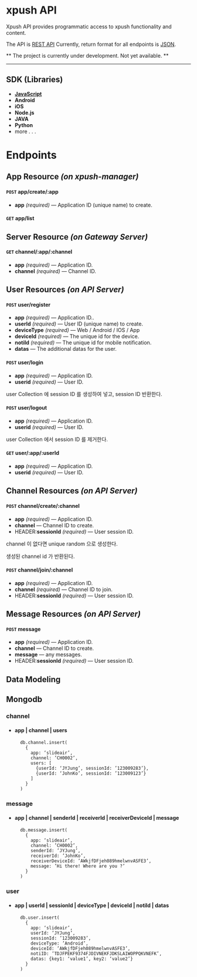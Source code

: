 # xpush API

Xpush API provides programmatic access to xpush functionality and content.

The API is [REST API](http://en.wikipedia.org/wiki/Representational_State_Transfer "RESTful")
Currently, return format for all endpoints is [JSON](http://json.org/ "JSON").

** The project is currently under development. Not yet available. **

***

## SDK (Libraries)

- **[JavaScript](https://github.com/500px/500px-js-sdk)**
- **Android**
- **iOS**
- **Node.js**
- **JAVA**
- **Python**
- more . . . 

# Endpoints

## App Resource _(on xpush-manager)_

#### **<code>POST</code> app/create/:app**
*  **app** _(required)_ — Application ID (unique name) to create.

#### **<code>GET</code> app/list**


## Server Resource _(on Gateway Server)_

#### **<code>GET</code> channel/:app/:channel**
*  **app** _(required)_ — Application ID.
*  **channel** _(required)_ — Channel ID.


## User Resources _(on API Server)_

#### **<code>POST</code> user/register**
*  **app** _(required)_ — Application ID..
*  **userId** _(required)_ — User ID (unique name) to create.
*  **deviceType** _(required)_ — Web / Android / IOS / App
*  **deviceId** _(required)_ — The unique id for the device.
*  **notiId** _(required)_ — The unique id for mobile notification.
*  **datas** — The additional datas for the user.

#### **<code>POST</code> user/login**
*  **app** _(required)_ — Application ID.
*  **userid** _(required)_ — User ID.

user Collection 에 session ID 를 생성하여 넣고, session ID 반환한다.

#### **<code>POST</code> user/logout**
*  **app** _(required)_ — Application ID.
*  **userid** _(required)_ — User ID.

user Collection 에서 session ID 를 제거한다.

#### **<code>GET</code> user/:app/:userId**
*  **app** _(required)_ — Application ID.
*  **userid** _(required)_ — User ID.


## Channel Resources _(on API Server)_

#### **<code>POST</code> channel/create/:channel**
*  **app** _(required)_ — Application ID.
*  **channel** — Channel ID to create.
*  HEADER:**sessionId** _(required)_ — User session ID.

channel 이 없다면 unique random 으로 생성한다.
 
생성된 channel id 가 반환된다.

#### **<code>POST</code> channel/join/:channel**
*  **app** _(required)_ — Application ID.
*  **channel** _(required)_ — Channel ID to join.
*  HEADER:**sessionId** _(required)_ — User session ID.

## Message Resources _(on API Server)_

#### **<code>POST</code> message**
*  **app** _(required)_ — Application ID.
*  **channel** — Channel ID to create.
*  **message** — any messages.
*  HEADER:**sessionId** _(required)_ — User session ID.




## Data Modeling

## Mongodb

### channel
- #### app | channel | users

		db.channel.insert(
		  {
			app: ‘slideair’,
			channel: ’CH0002’,
			users: [
			  {userId: ‘JYJung’, sessionId: ’123009283’},
			  {userId: ‘JohnKo’, sessionId: ’123009123’}
			]
		  }
		)

### message
- #### app | channel | senderId | receiverId | receiverDeviceId | message

		db.message.insert(
		  {
			app: ‘slideair’,
			channel: ’CH0002’,
			senderId: ’JYJung’,
			receiverId: ’JohnKo’,
			receiverDeviceId: ’AWkjfDFjeh089hmelwnvASFE3’,
			message: ’Hi there! Where are you ?’
		  }
		)


### user
- #### app | userId | sessionId | deviceType | deviceId | notiId | datas

		db.user.insert(
		  {
			app: ‘slideair’,
			userId: ’JYJung’,
			sessionId: ’123009283’,
			deviceType: ’Android’,
			deviceId: ’AWkjfDFjeh089hmelwnvASFE3’,
			notiID: ’TDJFPEKF9374FJDIVNEKFJDKSLAIWOPPQKVNEFK’,
			datas: {key1: ‘value1’, key2: ‘value2’}
		  }
		)

